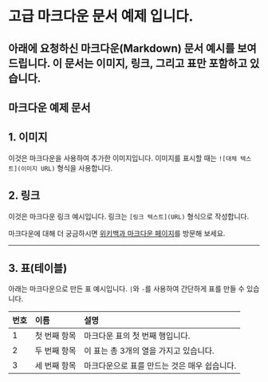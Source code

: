 # 고급 마크다운 문서 예제 입니다.
아래에 요청하신 **마크다운(Markdown)** 문서 예시를 보여드립니다. 이 문서는 이미지, 링크, 그리고 표만 포함하고 있습니다.
-----

## 마크다운 예제 문서

## 1\. 이미지

이것은 마크다운을 사용하여 추가한 이미지입니다. 이미지를 표시할 때는 `![대체 텍스트](이미지 URL)` 형식을 사용합니다.

## 2\. 링크

이것은 마크다운 링크 예시입니다. 링크는 `[링크 텍스트](URL)` 형식으로 작성합니다.

마크다운에 대해 더 궁금하시면 [위키백과 마크다운 페이지](https://ko.wikipedia.org/wiki/%EB%A7%88%ED%81%AC%EB%8B%A4%EC%9A%B4)를 방문해 보세요.

-----

## 3\. 표(테이블)

아래는 마크다운으로 만든 표 예시입니다. `|`와 `-`를 사용하여 간단하게 표를 만들 수 있습니다.

| 번호 | 이름 | 설명 |
| :--- | :--- | :--- |
| 1 | 첫 번째 항목 | 마크다운 표의 첫 번째 행입니다. |
| 2 | 두 번째 항목 | 이 표는 총 3개의 열을 가지고 있습니다. |
| 3 | 세 번째 항목 | 마크다운으로 표를 만드는 것은 매우 쉽습니다. |